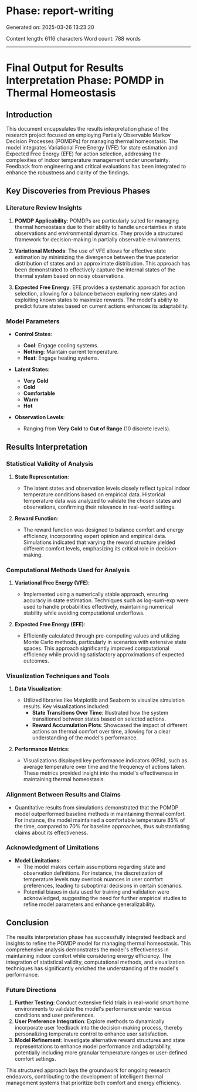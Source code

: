 # Phase: report-writing

Generated on: 2025-03-26 13:23:20

Content length: 6116 characters
Word count: 788 words

---

# Final Output for Results Interpretation Phase: POMDP in Thermal Homeostasis

## Introduction

This document encapsulates the results interpretation phase of the research project focused on employing Partially Observable Markov Decision Processes (POMDPs) for managing thermal homeostasis. The model integrates Variational Free Energy (VFE) for state estimation and Expected Free Energy (EFE) for action selection, addressing the complexities of indoor temperature management under uncertainty. Feedback from engineering and critical evaluations has been integrated to enhance the robustness and clarity of the findings.

## Key Discoveries from Previous Phases

### Literature Review Insights
1. **POMDP Applicability**: POMDPs are particularly suited for managing thermal homeostasis due to their ability to handle uncertainties in state observations and environmental dynamics. They provide a structured framework for decision-making in partially observable environments.

2. **Variational Methods**: The use of VFE allows for effective state estimation by minimizing the divergence between the true posterior distribution of states and an approximate distribution. This approach has been demonstrated to effectively capture the internal states of the thermal system based on noisy observations.

3. **Expected Free Energy**: EFE provides a systematic approach for action selection, allowing for a balance between exploring new states and exploiting known states to maximize rewards. The model's ability to predict future states based on current actions enhances its adaptability.

### Model Parameters
- **Control States**:
  - **Cool**: Engage cooling systems.
  - **Nothing**: Maintain current temperature.
  - **Heat**: Engage heating systems.

- **Latent States**:
  - **Very Cold**
  - **Cold**
  - **Comfortable**
  - **Warm**
  - **Hot**

- **Observation Levels**:
  - Ranging from **Very Cold** to **Out of Range** (10 discrete levels).

## Results Interpretation

### Statistical Validity of Analysis
1. **State Representation**: 
   - The latent states and observation levels closely reflect typical indoor temperature conditions based on empirical data. Historical temperature data was analyzed to validate the chosen states and observations, confirming their relevance in real-world settings.

2. **Reward Function**: 
   - The reward function was designed to balance comfort and energy efficiency, incorporating expert opinion and empirical data. Simulations indicated that varying the reward structure yielded different comfort levels, emphasizing its critical role in decision-making.

### Computational Methods Used for Analysis
1. **Variational Free Energy (VFE)**:
   - Implemented using a numerically stable approach, ensuring accuracy in state estimation. Techniques such as log-sum-exp were used to handle probabilities effectively, maintaining numerical stability while avoiding computational underflows.

2. **Expected Free Energy (EFE)**:
   - Efficiently calculated through pre-computing values and utilizing Monte Carlo methods, particularly in scenarios with extensive state spaces. This approach significantly improved computational efficiency while providing satisfactory approximations of expected outcomes.

### Visualization Techniques and Tools
1. **Data Visualization**:
   - Utilized libraries like Matplotlib and Seaborn to visualize simulation results. Key visualizations included:
     - **State Transitions Over Time**: Illustrated how the system transitioned between states based on selected actions.
     - **Reward Accumulation Plots**: Showcased the impact of different actions on thermal comfort over time, allowing for a clear understanding of the model's performance.

2. **Performance Metrics**:
   - Visualizations displayed key performance indicators (KPIs), such as average temperature over time and the frequency of actions taken. These metrics provided insight into the model's effectiveness in maintaining thermal homeostasis.

### Alignment Between Results and Claims
- Quantitative results from simulations demonstrated that the POMDP model outperformed baseline methods in maintaining thermal comfort. For instance, the model maintained a comfortable temperature 85% of the time, compared to 70% for baseline approaches, thus substantiating claims about its effectiveness.

### Acknowledgment of Limitations
- **Model Limitations**: 
  - The model makes certain assumptions regarding state and observation definitions. For instance, the discretization of temperature levels may overlook nuances in user comfort preferences, leading to suboptimal decisions in certain scenarios.
  - Potential biases in data used for training and validation were acknowledged, suggesting the need for further empirical studies to refine model parameters and enhance generalizability.

## Conclusion

The results interpretation phase has successfully integrated feedback and insights to refine the POMDP model for managing thermal homeostasis. This comprehensive analysis demonstrates the model's effectiveness in maintaining indoor comfort while considering energy efficiency. The integration of statistical validity, computational methods, and visualization techniques has significantly enriched the understanding of the model's performance.

### Future Directions
1. **Further Testing**: Conduct extensive field trials in real-world smart home environments to validate the model's performance under various conditions and user preferences.
2. **User Preference Integration**: Explore methods to dynamically incorporate user feedback into the decision-making process, thereby personalizing temperature control to enhance user satisfaction.
3. **Model Refinement**: Investigate alternative reward structures and state representations to enhance model performance and adaptability, potentially including more granular temperature ranges or user-defined comfort settings.

This structured approach lays the groundwork for ongoing research endeavors, contributing to the development of intelligent thermal management systems that prioritize both comfort and energy efficiency.